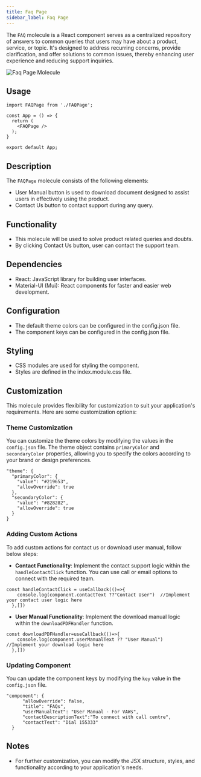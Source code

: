 ```yaml
---
title: Faq Page
sidebar_label: Faq Page
---
```


<head>
  <title> Faq Page </title>
  <meta name="description" content="your meta content goes here" />
</head>

The `FAQ` molecule is a React component serves as a centralized repository of answers to common queries that users may have about a product, service, or topic. It's designed to address recurring concerns, provide clarification, and offer solutions to common issues, thereby enhancing user experience and reducing support inquiries.

<img src="/img/molecules/faqPage.png" alt="Faq Page Molecule" />

## Usage

```
import FAQPage from './FAQPage';

const App = () => {
  return (
    <FAQPage />
  );
}

export default App;
```

## Description

The `FAQPage` molecule consists of the following elements:

- User Manual button is used to download document designed to assist users in effectively using the product.
- Contact Us button to contact support during any query.

## Functionality

- This molecule will be used to solve product related queries and doubts.
- By clicking Contact Us button, user can contact the support team.

## Dependencies

- React: JavaScript library for building user interfaces.
- Material-UI (Mui): React components for faster and easier web development.

## Configuration

- The default theme colors can be configured in the config.json file.
- The component keys can be configured in the config.json file.

## Styling

- CSS modules are used for styling the component.
- Styles are defined in the index.module.css file.

## Customization

This molecule provides flexibility for customization to suit your application's requirements. Here are some customization options:

### Theme Customization

You can customize the theme colors by modifying the values in the `config.json` file. The theme object contains `primaryColor` and `secondaryColor` properties, allowing you to specify the colors according to your brand or design preferences.

```
"theme": {
  "primaryColor": {
    "value": "#219653",
    "allowOverride": true
  },
  "secondaryColor": {
    "value": "#828282",
    "allowOverride": true
  }
}
```

### Adding Custom Actions

To add custom actions for contact us or download user manual, follow below steps:

- **Contact Functionality**: Implement the contact support logic within the `handleContactClick` function. You can use call or email options to connect with the required team.

```
const handleContactClick = useCallback(()=>{
    console.log(component.contactText ??"Contact User")  //Implement your contact user logic here
  },[])
```

- **User Manual Functionality**: Implement the download manual logic within the `downloadPDFHandler` function.

```
const downloadPDFHandler=useCallback(()=>{
    console.log(component.userManualText ?? "User Manual")  //Implement your download logic here
  },[])
  ```

### Updating Component
You can update the component keys by modifying the `key` value in the `config.json` file.

```
"component": {
      "allowOverride": false,
      "title": "FAQs",
      "userManualText": "User Manual - For VAWs",
      "contactDescriptionText":"To connect with call centre",
      "contactText": "Dial 155333"
  }
```

## Notes

- For further customization, you can modify the JSX structure, styles, and functionality according to your application's needs.
